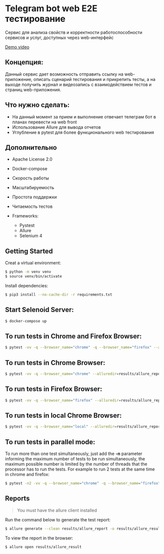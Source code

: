 # Telegram bot web E2E тестирование
Cервис для анализа свойств и корректности работоспособности сервисов и услуг, доступных через web-интерфейс

[Demo video](https://github.com/akmalovaa/web_e2e_test_telegrambot/blob/main/demo.mp4)

## Концепция:
Данный сервис дает возможность отправить ссылку на web-приложение, описать сценарий тестирования и прикрепить тесты, а на выходе получить журнал и видеозапись с взаимодействием тестов и страниц web-приложения.


## Что нужно сделать:
- На данный момент за прием и выполнение отвечает телеграм бот в планах перевести на web front
- Использование Allure для вывода отчетов
- Углубление в pytest для более функционального web тестирования

## Дополнительно


- Apache License 2.0
- Docker-compose
- Скорость работы 
- Масштабируемость 
- Простота поддержки
- Читаемость тестов



- Frameworks:
    - Pystest
    - Allure
    - Selenium 4


## Getting Started
Creat a virtual environment:

```bash
$ python -m venv venv
$ source venv/bin/activate
```

Install dependencies:

```bash
$ pip3 install --no-cache-dir -r requirements.txt
```

## Start Selenoid Server:
```bash
$ docker-compose up
```

## To run tests in Chrome and Firefox Browser:
```bash
$ pytest -vv -q --browser_name="chrome" -q --browser_name="firefox" --alluredir=results/allure_report
```

## To run tests in Chrome Browser:
```bash
$ pytest -vv -q --browser_name="chrome" --alluredir=results/allure_report
```

## To run tests in Firefox Browser:
```bash
$ pytest -vv -q --browser_name="firefox" --alluredir=results/allure_report
```

## To run tests in local Chrome Browser:
```bash
$ pytest -vv -q --browser_name="local" --alluredir=results/allure_report
```

## To run tests in parallel mode:
To run more than one test simultaneously, just add the **-n** parameter informing the maximum number of tests to be run simultaneously, the maximum possible number is limited by the number of threads that the processor has to run the tests.
For example to run 2 tests at the same time in chrome and firefox:
```bash
$ pytest -n2 -vv -q --browser_name="chrome" -q --browser_name="firefox" --alluredir=results/allure_report
```


## Reports
> You must have the allure client installed

Run the command below to generate the test report:

```bash
$ allure generate --clean results/allure_report -o results/allure_result 
```

To view the report in the browser:

```bash
$ allure open results/allure_result
```

